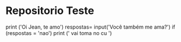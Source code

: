 # Repositorio Teste
print ('Oi Jean, te amo')
respostas= input('Você também me ama?')
if (respostas = 'nao')
 print (' vai toma no cu ')